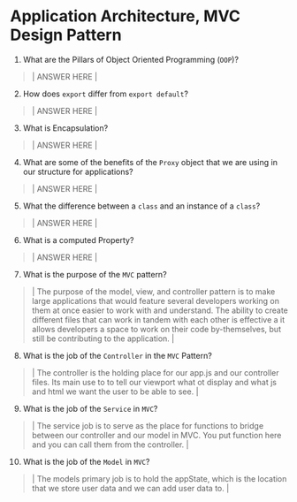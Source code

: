 # Application Architecture, MVC Design Pattern
01. What are the Pillars of Object Oriented Programming (`OOP`)?
  
  > | ANSWER HERE |

02. How does `export` differ from `export default`?
  
  > | ANSWER HERE |

03. What is Encapsulation?
  
  > | ANSWER HERE |

04. What are some of the benefits of the `Proxy` object that we are using in our structure for applications?
  
  > | ANSWER HERE |

05. What the difference between a `class` and an instance of a `class`?
  
  > | ANSWER HERE |

06. What is a computed Property?
  
  > | ANSWER HERE |

07. What is the purpose of the `MVC` pattern?
  
  > | The purpose of the model, view, and controller pattern is to make large applications that would feature several developers working on them at once easier to work with and understand. The ability to create different files that can work in tandem with each other is effective a it allows developers a space to work on their code by-themselves, but still be contributing to the application.  |

08. What is the job of the `Controller` in the `MVC` Pattern?
  
  > | The controller is the holding place for our app.js and our controller files. Its main use to to tell our viewport what ot display and what js and html we want the user to be able to see. |

09. What is the job of the `Service` in `MVC`?
  
  > | The service job is to serve as the place for functions to bridge between our controller and our model in MVC. You put function here and you can call them from the controller. |

10. What is the job of the `Model` in `MVC`?
  
  > | The models primary job is to hold the appState, which is the location that we store user data and we can add user data to. |
